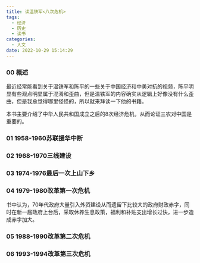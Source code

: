 ```yaml
---
title: 读温铁军<八次危机>
tags:
  - 经济
  - 历史
  - 读书
categories:
  - 人文
date: 2022-10-29 15:14:29
---
```

### 00 概述
最近经常能看到关于温铁军和陈平的一些关于中国经济和中美对抗的视频，陈平明显有些观点明显属于混淆和歪曲，但是温铁军的内容确实从逻辑上好像没有什么歪曲，但是我总觉得哪里怪怪的，所以就来拜读一下他的书籍。

本书主要介绍了中华人民共和国成立之后的8次经济危机，从而论证三农对中国是重要的。

### 01 1958-1960苏联援华中断

### 02 1968-1970三线建设

### 03 1974-1976最后一次上山下乡

### 04 1979-1980改革第一次危机
书中认为，70年代政府大量引入外资建设从而遗留下比较大的政府财政赤字，同时在新一届政府上台后，采取休养生息政策，福利和补贴支出增长过快，进一步造成赤字加大。


### 05 1988-1990改革第二次危机

### 06 1993-1994改革第三次危机